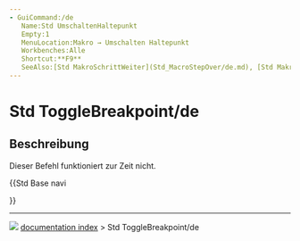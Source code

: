 ```yaml
---
- GuiCommand:/de
   Name:Std UmschaltenHaltepunkt
   Empty:1
   MenuLocation:Makro → Umschalten Haltepunkt
   Workbenches:Alle
   Shortcut:**F9**
   SeeAlso:[Std MakroSchrittWeiter](Std_MacroStepOver/de.md), [Std MakroSchrittVorwärts](Std_MacroStepInto/de.md)
---
```


# Std ToggleBreakpoint/de

## Beschreibung

Dieser Befehl funktioniert zur Zeit nicht.





{{Std Base navi

}}



---
![](images/Right_arrow.png) [documentation index](../README.md) > Std ToggleBreakpoint/de
